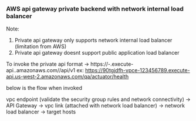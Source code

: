 ### AWS api gateway private backend with network internal load balancer

Note: 
1. Private api gateway only supports network internal load balancer (limitation from AWS)
2. Private api gateway doesnt support public application load balancer

To invoke the private api 
format -> https://<api ID>-<vpc endpoint ID>.execute-api.<region>.amazonaws.com/<base path>/api/v1
ex:  https://90tgjdfh-vpce-123456789.execute-api.us-west-2.amazonaws.com/qa/actuator/health

below is the flow when invoked 

vpc endpoint (validate the security group rules and network connectivity) -> API Gateway -> vpc link (attached with network load balancer) -> network load balancer -> target hosts